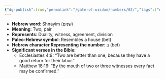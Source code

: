 ```yaml
---
{"dg-publish":true,"permalink":"/gate-of-wisdom/numbers/02/","tags":["#GateWisdom","Numbers"]}
---
```



- **Hebrew word**: Shnayim (שְׁנַיִם)
- **Meaning**: Two, pair
- **Represents**: Duality, witness, agreement, division
- **Paleo-Hebrew symbol**: Resembles a house (bet)
- **Hebrew character Representing the number**: ב (bet)
- **Significant verses in the Bible**:
  - Ecclesiastes 4:9: “Two are better than one, because they have a good return for their labor.”
  - Matthew 18:16: “By the mouth of two or three witnesses every fact may be confirmed.”
